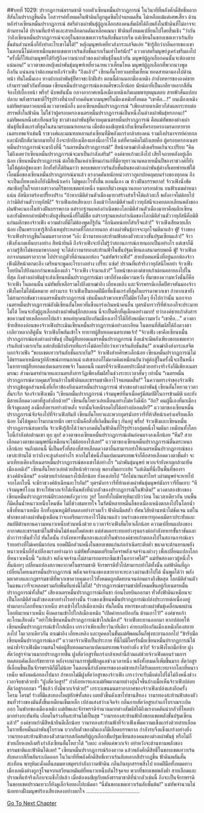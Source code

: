 ##บทที่ 1029: ปรากฏการณ์ธรรมชาติ
รอบตัวเซียนหมื่นปรากฏการณ์ ในวินาทีที่พลังศักดิ์สิทธิ์หลากสีสันในปรากฏขึ้นนั้น ไอสวรรค์ทั้งหมดในฟ้าดินก็ถูกดูดซึมไปจนหมดสิ้น ไม่เหลือแม้แต่เศษเสี้ยว
ด้านหลังร่างเซียนหมื่นปรากฏการณ์ สตรีต่างเผ่าพันธุ์ผู้ถูกเลือกสองคนสัมผัสได้ถึงพลังในฟ้าดินที่ไม่อาจจะต้านทานได้ ปราณที่แท้จริงและสายเลือดกดดันเหลือคณนา ฟ้าดินทั้งหมดเปลี่ยนไปโดยสิ้นเชิง
“ว่ากันว่าถึงเซียนหมื่นปรากฏการณ์จะอยู่ในขอบเขตเทวาเร้นลับชั้นแรกเริ่ม แต่เซียนในขอบเขตเทวาเร้นลับชั้นต้นส่วนหนึ่งก็ยังทำอะไรเขาไม่ได้!”
หญิงมนุษย์เหยี่ยวส่งกระแสจิตเอ่ย
“ข้ารู้สึกว่ากลิ่นอายของเขาในตอนนี้ไม่ค่อยเหมือนขอบเขตเทวาเร้นลับชั้นแรกเริ่มเท่าไหร่นัก!”
แววตาสตรีมนุษย์งูเคร่งขรึมลงไป
“ครั้งนี้ก็ให้เผ่ามนุษย์ได้รับรู้ถึงความน่ากลัวของเผ่าพันธุ์อื่นแล้วกัน มนุษย์ผู้ถูกเลือกคนนั้นจะต้องตายแน่นอน!”
แววตาของหญิงเผ่าพันธุ์มนุษย์เหยี่ยวฉายแววเหี้ยมโหด มนุษย์ผู้ถูกเลือกที่พวกนางพูดถึงกัน แน่นอนว่าต้องหมายถึงจ้าวเฟิง
“ถึงแล้ว!”
เซียนอั้นโหยวเผยยิ้มเหี้ยม ทอดสายตามองไปด้านหน้า
ทันใดนั้นเอง ทางฝากเผ่าพันธุ์ปีศาจชะงักฝีเท้า
ตอนนี้ด้านนอกมืองเหมิง กำลังทหารขององค์ชายเก้ามารวมตัวกันทั้งหมด
เซียนหมื่นปรากฏการณ์แหงนศีรษะเล็กน้อย นัยน์ตาที่เป็นเกลียวหลากสีสันจ้องไปเบื้องหน้า
พรึ่บ!
ฉับพลันนั้น กลางอากาศเหนือเมืองเหมิงเกิดเมฆพายุหมุนตลบ สายฟ้าลั่นแปลบปลาบ พลังธรรมชาติไร้รูปร่างที่น่ากลัวกดดันพวกมนุษย์ในมืองเหมิงทั้งหมด
“เขาคือ...!”
บนเมืองเหมิง แม่ทัพสามดาวคนหนึ่งแววตาหนักอึ้ง มองเซียนหมื่นปรากฏการณ์
“เพียงสายตาเดียวก็ส่งผลกระทบต่อสรรพสิ่งในฟ้าดิน ไม่ใช่ว่าผู้ครอบครองเนตรหมื่นปรากฏการณ์เป็นหนึ่งในต่างเผ่าพันธุ์หรอกนะ!”
แม่ทัพคนหนึ่งสะเทือนขวัญ
ชาวต่างเผ่าพันธุ์ที่ควบคุมเนตรหมื่นปรากฏการณ์ คือแม่ทัพของต่างเผ่าพันธุ์ที่แข็งแกร่งที่สุดในสนามรบมณฑลหลาน เมื่อต้องเผชิญหน้ากับเซียนที่ครอบครองมรดกทายาทเนตรเทพเจ้าเช่นน้ี ราชวงศ์และมณฑลหลานส่งเซียนที่มีพลังแกร่งกล้าสองคน รวมถึงปรมาจารย์ค่ายกลและนักฝึกสัตว์มากมายไป ถึงจะปกป้องเมืองแห่งนี้เอาไว้ได้
แต่ที่คาดคิดไม่ถึงเลยคือ ผู้ครอบครองเนตรหมื่นปรากฏการณ์จะมาถึงที่นี่
“เนตรหมื่นปรากฏการณ์!”
สีหน้าตาเฒ่าอิงตึงเครียดเกินจะเปรียบ
“คิดไม่ถึงเลยว่าเซียนหมื่นปรากฏการณ์จะมาเป็นกำลังเสริม!”
องค์ชายเก้าตะลึงไป เสียใจภายหลังอยู่เล็กน้อย
เซียนหมื่นปรากฏการณ์ ต่อให้เป็นเหล่าเซียนเก่าแก่ที่มีอายุยาวนานหลายหมื่นปีของราชวงศ์ก็ยังไม่ใช่คู่ต่อสู้ของเขา
อีกทั้งยังได้ยินมาว่า ขอบเขตเทวาเร้นลับชั้นต้นของต่างเผ่าพันธุ์ต่างก็เคยพ่ายแพ้ใต้เงื้อมมือของเซียนหมื่นปรากฏการณ์มาแล้ว
แรงกดดันหนักหน่วงราวภูผาปกคลุมบนร่างของทุกคน
ถึงจะเป็นเถี่ยหงหลิงก็ยังมีสีหน้าเคร่ง ไม่พูดอะไรทั้งสิ้น
ตอนนี้เอง ณ ห้วงฝันบรรพกาล!
จ้าวเฟิงนั่งขัดสมาธิอยู่ในใจกลางเขาวงกตไร้ขอบเขตแห่งหนึ่ง หมอกสีม่วงหมุนวนอบอวลรอบด้าน บนฟ้าเมฆดำหนาแน่น อัสนีบาตร้องเปรี้ยงปร้าง
“ถ้าหากมิติส่วนตัวเมืองมายาสร้างสำเร็จได้แล้วละก็ พลังอาจไม่ด้อยไปกว่ามิติส่วนตัววายุอัสนี!”
จ้าวเฟิงเอ่ยเสียงเบา
ถึงแม้ว่าโลกมิติส่วนตัววายุอัสนีจะเคยลอกเลียนพลังของฝนฟ้าคะนองในห้วงฝันบรรพกาล
แต่รากฐานแหล่งกำเนิดของโลกมิติส่วนตัวเมืองมายาคือผลึกเซียน และยังมีหยกดำทมิฬระดับสูงชิ้นหนึ่งที่ไม่มีชื่อ แต่รากฐานแหล่งกำเนิดของโลกมิติส่วนตัววายุอัสนีคือมิติแก่นผลึกของจ้าวเฟิง ความต่างที่มีไม่ต้องพูดก็รู้กัน
“อีกนิดหน่อยก็สำเร็จแล้ว!”
จ้าวเฟิงเสียดายเล็กน้อย เป็นเพราะเขารู้สึกถึงเหตุประหลาดที่โลกภายนอก ต่างเผ่าพันธุ์อาจจะบุกโจมตีมาแล้ว
ฟู่!
ร่างของจ้าวเฟิงปรากฏขึ้นในมนตราอากาศ
“เอ๊ะ มีวานรทองสะท้านฟ้าสองตัวทะลวงขั้นปฐมเซียนแล้ว!”
จ้าวเฟิงสังเกตเห็นบางอย่าง สีหน้ายินดี
ถึงจ้าวเฟิงจะยังไม่รู้ว่าสถานการณ์ภายนอกเป็นอย่างไร แต่เขาก็มีความรู้สึกไม่ชอบมาพากลอยู่ จะได้ส่งวานรทองสะท้านฟ้าในขั้นปฐมเซียนลงสนามรบพอดี
ฟู่!
จ้าวเฟิงออกจากมนตราอากาศ ไปปรากฏตัวที่ด้านนอกห้อง
“แม่ทัพจ้าวเฟิง!”
สายลับคนหนึ่งที่อยู่นอกห้องจ้าวเฟิงมีสีหน้าตกตะลึง เตรียมจะพูดอะไรบางอย่าง
เปรี๊ยะ แซ่ด!
ปราณที่แท้จริงวายุอัสนีไหลบ่า จ้าวเฟิงโบยบินไปยังนอกกำแพงเมืองแล้ว
“จ้าวเฟิง เจ้ามาแล้ว!”
ใบหน้าขององค์ชายเก้าผ่อนคลายลงไปในที่สุด
ถึงต่างเผ่าพันธุ์จะส่งเซียนหมื่นปรากฏการณ์มา เขาก็ยังคงมีความหวัง ที่มาของความหวังนั้นก็คือจ้าวเฟิง
ในตอนนั้น แม่ทัพที่เหลือรวมไปถึงตาเฒ่าอิง เถี่ยหงหลิง และจักรพรรดิเกล็ดปีศาจหันมองจ้าวเฟิงโดยไม่ได้นัดหมาย
อย่างแรก จ้าวเฟิงเป็นยอดฝีมือที่แข็งแกร่งที่สุดในบรรดาพวกเขา ถ้าหากเขายังไม่สามารถขัดขวางเนตรหมื่นปรากฏการณ์ เช่นนั้นแล้วพวกเขาก็ไม่มีหวังใดๆ
ยิ่งไปกว่านั้น นอกจากเนตรหมื่นปรากฏการณ์ยังมีเซียนอั้นโหยวที่แข็งแกร่งเกินหน้าคนอื่น บุตรมังกรวารีที่ห้าเองก็จะประมาทไม่ได้ ไหนจะยังผู้ถูกเลือกต่างเผ่าพันธุ์อีกสองคน
นี่จะเป็นศึกที่ดุเดือดอย่างมาก!
ทว่าองค์ชายเก้าส่งสารขอความช่วยเหลือออกไปแล้ว ขอแค่ทุกคนป้องกันเมืองเอาไว้ได้ก็ยังพอมีความหวัง
“เขาคือ…”
ดวงตาซ้ายสีทองอ่อนของจ้าวเฟิงประเมินเซียนหมื่นปรากฏการณ์อย่างละเอียด ในตอนที่สัมผัสได้ถึงดวงตาเกลียวหลากสีคู่นั้น จ้าวเฟิงก็พลันเข้าใจ
ทายาทผู้สืบทอดเนตรเทพเจ้า!
“จ้าวเฟิง เขาคือเซียนหมื่นปรากฏการณ์แห่งต่างเผ่าพันธุ์ เป็นผู้สืบทอดเนตรหมื่นปรากฏการณ์ ถึงแม้จะมีพลังเพียงขอบเขตเทวาเร้นลับช่วงแรกเริ่ม แต่กลับมีกำลังรบที่แกร่งไม่ด้อยไปกว่าเทวาเร้นลับชั้นต้น!”
ตาเฒ่าอิงส่งกระแสจิตบอกจ้าวเฟิง
“ขอบเขตเทวาเร้นลับชั้นแรกเริ่ม?”
จ้าวเฟิงส่ายศีรษะเล็กน้อย เซียนหมื่นปรากฏการณ์ไม่ได้ธรรมดาเหมือนรูปลักษณ์ภายนอกแน่ แต่เขาเองก็ไม่คาดคิดเหมือนกันว่าคู่ต่อสู้ในครั้งนี้จะเป็นหนึ่งในทายาทผู้สืบทอดแปดเนตรเทพเจ้า
ในตอนนี้ เนตรที่จ้าวเฟิงเคยประมือด้วยอย่างจริงจังก็มีเพียงเนตรมรณะ ส่วนเนตรทำนายและเนตรสังสารวัฎเพียงสัมผัสในช่วงระยะเวลาสั้นๆ เท่านั้น
“เนตรหมื่นปรากฏการณ์ควบคุมเสวียนอ้าวในฟ้าดินและธรรมชาติเอาไว้จนหมดสิ้น!”
ในความทรงจำของจ้าวเฟิงปรากฏข้อมูลส่วนหนึ่งที่เกี่ยวข้องกับเนตรหมื่นปรากฏการณ์
ฟากของต่างเผ่าพันธุ์ เซียนอั้นโหยวแววตาสั่นระริก จ้องจ้าวเฟิงเขม็ง
“เซียนหมื่นปรากฏการณ์ เจ้ามนุษย์ที่มาเมื่อครู่มีสมบัติในการข้ามมิติ และยังมีสายเลือดดวงตาที่สูงส่งอีกด้วย!”
เซียนอั้นโหยวเอ่ยเตือนอย่างไม่หวังดีนัก
“อ้อ? คนผู้นี้เองที่มาเมืองที่เจ้าดูแลอยู่ ลงมือสังหารอย่างบ้าคลั่ง จากนั้นจึงหนีรอดไปได้อย่างปลอดภัย?”
แววตาของเซียนหมื่นปรากฏการณ์จับจ้องไปที่จ้าวเฟิงทันที
เซียนอั้นโหยวและพวกบุตรมังกรวารีที่ห้าสีหน้าเคร่งเครียดเล็กน้อย ไม่ได้พูดอะไรมากมายนัก เพราะนั่นคือสิ่งที่เกิดขึ้นเห็นๆ กันอยู่
พรึ่บ!
จ้าวเฟิงและเซียนหมื่นปรากฏการณ์สบตากัน
จ้าวเฟิงรู้สึกได้ว่าแรงกดดันในฟ้าดินที่ไร้รูปร่างกลุ่มหนึ่งโจมตีมา เหมือนทั้งโลกใบนี้กำลังต่อต้านเขา
ตุบ ตุบ!
ดวงตาของเซียนหมื่นปรากฏการณ์เต้นอ่อนแรงลงเล็กน้อย
“หืม? สายเลือดดวงตาของมนุษย์นี่เหมือนจะไม่ด้อยลงไปเลย!”
แววตาของเซียนหมื่นปรากฏการณ์ตื่นตระหนกเล็กน้อย
จนถึงตอนนี้ นี่เป็นครั้งที่สองที่สายเลือดดวงตาอื่นสามารถทำให้เนตรหมื่นปรากฏการณ์ของเขาสะท้านได้
ทว่าถึงจะสูงส่งอย่างไร หากไม่ใช่หนึ่งในแปดเนตรเทพเจ้าก็คือสายเลือดดวงตาชั้นต่ำ จะมาเทียบเคียงกับเนตรหมื่นปรากฏการณ์ของเขาได้อย่างไร
“เผ่าพันธุ์มนุษย์ พวกเจ้ายังหาญกล้ามายึดเมืองเหมิง!”
เซียนอั้นโหยวเอ่ยด้วยสีหน้าห้าวหาญ พลางยิ้มเยาะเย้ย
“แต่เดิมที่นี่เป็นพื้นที่ของราชวงศ์ต้าเฉียน!”
องค์ชายเก้าอ่อนแรงไปเล็กน้อย ยังคงเอ่ยไป
“อีกไม่นานเท่าไหร่ เผ่ามนุษย์จะหายไปจากโลกใบนี้ จะมีราชวงศ์ต้าเฉียนอะไรกัน!”
บุตรมังกรวารีที่ห้าแห่งเผ่าพันธุ์มนุษย์มังกรวารียิ้มเยาะ
“หึ เจ้ามนุษย์โง่งม ข้าจะให้พวกเจ้าได้เห็นพลังที่น่ากลัวของปรากฏการณ์ในฟ้าดิน!”
ดวงตาสองข้างของเซียนหมื่นปรากฏการณ์มีระลอกพลังวูบวาบ
วูบ!
โลกทั้งใบมีพายุหิมะปลิวว่อน ในเวลาเดียวกัน บนพื้นก็มีคลื่นน้ำหนาวเหน็บโหมซัด
ไม่กี่ช่วงชมหายใจ ในรัศมีหลายหมื่นลี้ของเมืองเหมิงตกลงไปในโลกน้ำแข็งที่หนาวเหน็บ อีกทั้งอุณหภูมิยังลดลงอย่างรวดเร็ว ฟ้าดินมืดสลัว ทัศนวิสัยด้านหน้าไม่ชัดเจน
แต่ในฟากของต่างเผ่าพันธุ์เหมือนว่าจะเตรียมการเอาไว้ได้นานแล้ว บนร่างของทหารทุกคนมีตราประทับและสมบัติต้านทานความหนาวเหน็บส่วนหนึ่งด้วย
แววตาจ้าวเฟิงสั่นไหวเล็กน้อย
ความเปลี่ยนแปลงของอากาศและธรรมชาติในฟ้าดินไม่ส่งผลใดต่อเขา แต่ส่งผลกระทบอย่างรุนแรงต่อกำลังทหารขั้นราชันและต่ำกว่าราชันทั่วไป
ทันใดนั้น กำลังทหารขั้นกลางและต่ำในฟากองค์ชายเก้าตกลงไปในสถานการณ์เลวร้ายอย่างที่ไม่เคยมีมาก่อน ยอดฝีมือส่วนหนึ่งในขอบเขตแก่นก่อกำเนิดระดับต่ำ ขนาดจะต้านทานพลังหนาวเหน็บก็ยังเปลืองแรงอย่างมาก
แม่ทัพทั้งหมดเตรียมโคจรพลังเจตจำนงต่างๆ เพื่อเปลี่ยนแปลงโลกที่หนาวเหน็บนี้
“แย่แล้ว พลังเจตจำนงไม่สามารถแทรกซึมเข้าในอากาศได้!”
แม่ทัพสองดาวผู้หนึ่งใจสั่นน้อยๆ
เปลี่ยนแปลงสภาพอากาศในธรรมชาติ จักรพรรดิทั่วไปสามารถทำได้ทั้งนั้น แต่ฟ้าดินที่ถูกเปลี่ยนโดยเนตรหมื่นปรากฏการณ์ พลังเจตจำนงของเขายากจะทะลวงผ่านเข้าไปได้
นั่นพูดได้ว่า พลังมหาศาลและกฎธรรมชาติที่พวกเขาควบคุมเอาไว้ทั้งหมดถูกตัดทอนจนอ่อนแรงถึงขีดสุด โลกมิติส่วนตัวในแขนงวารีจะหลอมรวมกับพื้นที่แห่งนี้ไม่ได้!
“ปรากฏการณ์ธรรมชาติทั้งหมดขึ้นอยู่กับเนตรหมื่นปรากฏการณ์ทั้งสิ้น!”
เสียงเนตรหมื่นปรากฏการณ์เย็นชา ก่อนโบยบินออกมา
ทั่วทั้งฟ้าดินเหมือนจะเป็นโลกมิติส่วนตัวของเขาอย่างไรอย่างนั้น ร่างของเซียนหมื่นปรากฏการณ์เปล่งประกายต่อเนื่องอยู่ท่ามกลางโลกที่หนาวเหน็บ ตรงเข้าไปใกล้เมืองเหมิง
ทันใดนั้น ทหารของต่างเผ่าพันธุ์เคลื่อนพลผ่านโลกหิมะหนาวเหน็บ คืบคลานเข้าไปใกล้เมืองเหมิง
“เปิดค่ายกลป้องกัน ต้านเอาไว้!”
องค์ชายเก้าตะโกนเสียงดัง
“อย่าให้เซียนหมื่นปรากฏการณ์เข้าใกล้เมือง!”
จ้าวเฟิงทะยานออกมา
หากปล่อยให้เซียนหมื่นปรากฏการณ์เข้าใกล้เมือง เกรงว่าเพียงเสี้ยววินาทีเดียว ค่ายกลป้องกันเมืองเหมิงก็คงสลายลงไป
ในเวลาเดียวกัน ตาเฒ่าอิง เถี่ยหงหลิง และบุคคลในขั้นแม่ทัพคนอื่นก็พุ่งทะยานออกไป
“ข้ารับมือเซียนหมื่นปรากฏการณ์เอง!”
แววตาจ้าวเฟิงเป็นประกาย
ที่นี่ไม่มีใครรับมือเซียนหมื่นปรากฏการณ์ได้
หนำซ้ำจ้าวเฟิงมีความสนใจต่อผู้สืบทอดมรดกแปดเนตรเทพเจ้าอย่างยิ่ง
ขวับ!
จ้าวเฟิงโบกมือซ้าย ฝูงสัตว์อสูรจำนวนมากปรากฏกายขึ้น
ฝูงสัตว์อสูรที่แกร่งกล้าเหล่านี้ล้วนแต่ช่วยจ้าวเฟิงตอนร่วมการทดสอบคัดเลือกรัชทายาท หลังจากผ่านการฟูมฟักดูแลช่วงเวลาหนึ่ง พลังทั้งหมดก็เพิ่มขึ้นมาก สัตว์อสูรที่เลื่อนขึ้นเป็นจักรพรรดิก็มีไม่น้อย
ในตอนนี้กำลังทหารขององค์ชายเก้าได้รับผลกระทบจากโลกที่หนาวเหน็บ พลังลดน้อยลงไปมาก ถ้าหากไม่มีฝูงสัตว์อสูรของจ้าวเฟิง เกรงว่าจะรับมือต่อไปได้ไม่ถึงหนึ่งช่วงเวลาจิบชาด้วยซ้ำ
“ฝูงสัตว์อสูร!”
กำลังทหารและแม่ทัพมากมายต่างอุ่นใจขึ้นบ้างเมื่อเห็นจ้าวเฟิงปล่อยสัตว์อสูรออกมา
“ใช่แล้ว ยังมีพวกเจ้าด้วย!”
เกราะแขนมนตราอากาศของจ้าวเฟิงเปล่งแสงอีกครั้ง
โครม โครม!
ร่างที่มีแสงทองใหญ่ยักษ์ทั้งสอง เผยตัวขึ้นดังเขาไท่ซานสีทอง
วานรทองสะท้านฟ้าสองตัว ขนทั่วร่างของมันตั้งขึ้นเหมือนเข็มเหล็ก เปล่งแสงสว่างเจิดจ้า กลิ่นอายสัตว์อสูรเก่าแก่โบราณระเบิดออก
ในฟากของเมืองเหมิง แม่ทัพและจักรพรรดิจำนวนมากต่างสัมผัสได้ถึงแรงกดดันน่ากลัวที่ไหลบ่ามาอย่างกะทันหัน เลือดในร่างสั่นสะท้านไม่เป็นสุข
“วานรทองสะท้านฟ้าถึงขอบเขตพลังขั้นปฐมเซียนแล้ว!”
องค์ชายเก้ามีสีหน้ายินดีเล็กน้อย
วานรทองสะท้านฟ้าที่จ้าวเฟิงเพิ่มความแข็งแกร่งด้วยสายเลือดในรายชื่อหมื่นเผ่าพันธุ์โบราณ บวกกับตัวของมันเองก็มีเลือดบรรพกาล กำลังรบจึงแข็งแกร่งอย่างยิ่ง
วานรทองสะท้านฟ้าสองตัวสามารถสกัดสตรีผู้ถูกเลือกขั้นปฐมเซียนสองคนของต่างเผ่าพันธุ์ หรือไม่ก็ช่วยเถี่ยหงหลิงตรึงกำลังเซียนอั้นโหยวได้
“เหอะ อาศัยแค่พวกเจ้า อย่าหวังจะต้านทานพลังของธรรมชาติและฟ้าดินได้เลย! ”
เซียนหมื่นปรากฏการณ์ร้องตวาด แล้วพลังศักดิ์สิทธิ์ในขอบเขตเทวาเร้นลับหลากสีก็พลันระเบิดออก
ในวินาทีที่พลังศักดิ์สิทธิ์เทวาเร้นลับหลากสีปรากฏขึ้น ฟ้าดินพลันสั่นสะเทือน พายุหิมะดั่งคลื่นลมมหาสมุทรกำลังกวาดฟ้าดิน กลืนกินทุกสรรพสิ่งไป
ยอดฝีมือทั้งหมดทางเมืองเหมิงต่างถูกจู่โจมจากเสวียนเหมันต์ที่หนาวเหน็บอันไร้จุดจบ พวกที่ขอบเขตพลังต่ำ สายเลือดและปราณที่แท้จริงเกือบจะแข็งไปแล้ว
เมื่อต้องเผชิญกับพลังธรรมาชาติที่น่ากลัวเช่นนี้ ถึงจะเป็นจักรพรรดิในขอบเขตปราณเทวะก็ยังดูเล็กจ้อยลงไปถนัดตา
“นี่มันขอบเขตเทวาเร้นลับชั้นต้น!”
แม่ทัพจำนวนไม่น้อยทางฝั่งมนุษย์ร้องเสียงหลงอย่างตกใจ
...................................


[Go To Next Chapter]( ./267.md)